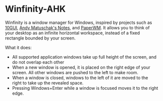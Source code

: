# Winfinity-AHK
Winfinity is a window manager for Windows, inspired by projects such as [10GUI](https://youtu.be/zWz1KbknIZk?t=146), [Andy Matuschak's Notes](https://notes.andymatuschak.org/About_these_notes), and [PaperWM](https://github.com/paperwm/PaperWM). It allows you to think of your desktop as an infinite horizontal workspace, instead of a fixed rectangle bounded by your screen.

What it does:
- All supported application windows take up full height of the screen, and do not overlap each other
- When a new window is opened, it is placed on the right edge of your screen. All other windows are pushed to the left to make room.
- When a window is closed, windows to the left of it are moved to the right to take up the revealed space.
- Pressing Windows+Enter while a window is focused moves it to the right edge.
